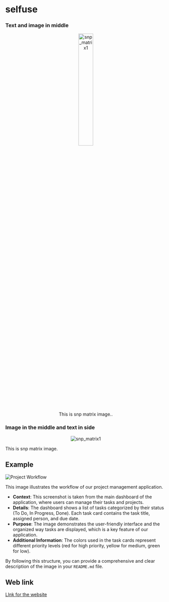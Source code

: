 # selfuse
### Text and image in middle
<div align="center">
  <img src="https://github.com/Muddemma/selfuse/assets/142823781/7928416f-16e8-46ae-aa1a-19654c4d9220" alt="snp_matrix1" style="width:30%;"/>
  <p>This is snp matrix image..</p>
</div>

### Image in the middle and text in side
<p align="center">
  <img src="https://github.com/Muddemma/selfuse/assets/142823781/7928416f-16e8-46ae-aa1a-19654c4d9220" alt="snp_matrix1">
</p>

This is snp matrix image.

## Example

![Project Workflow](https://github.com/Muddemma/selfuse/assets/142823781/7928416f-16e8-46ae-aa1a-19654c4d9220)

This image illustrates the workflow of our project management application. 

- **Context**: This screenshot is taken from the main dashboard of the application, where users can manage their tasks and projects.
- **Details**: The dashboard shows a list of tasks categorized by their status (To Do, In Progress, Done). Each task card contains the task title, assigned person, and due date.
- **Purpose**: The image demonstrates the user-friendly interface and the organized way tasks are displayed, which is a key feature of our application.
- **Additional Information**: The colors used in the task cards represent different priority levels (red for high priority, yellow for medium, green for low).

By following this structure, you can provide a comprehensive and clear description of the image in your `README.md` file.


## Web link

[LInk for the website](https://chatgpt.com/c/b0b6babf-596d-42d2-b155-954b74f26742)
